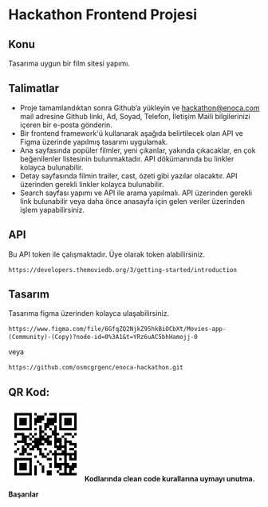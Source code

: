 # Hackathon Frontend Projesi

## Konu

Tasarıma uygun bir film sitesi yapımı.

## Talimatlar

- Proje tamamlandıktan sonra Github’a yükleyin ve hackathon@enoca.com mail adresine Github linki, Ad, Soyad, Telefon, İletişim Maili bilgilerinizi içeren bir e-posta gönderin.
- Bir frontend framework'ü kullanarak aşağıda belirtilecek olan API ve Figma üzerinde yapılmış tasarımı uygulamak.
- Ana sayfasında popüler filmler, yeni çıkanlar, yakında çıkacaklar, en çok beğenilenler listesinin bulunmaktadır. API dökümanında bu linkler kolayca bulunabilir.
- Detay sayfasında filmin trailer, cast, özeti gibi yazılar olacaktır. API üzerinden gerekli linkler kolayca bulunabilir.
- Search sayfası yapımı ve API ile arama yapılmalı. API üzerinden gerekli link bulunabilir veya daha önce anasayfa için gelen veriler üzerinden işlem yapabilirsiniz.

## API

Bu API token ile çalışmaktadır. Üye olarak token alabilirsiniz.

```
https://developers.themoviedb.org/3/getting-started/introduction
```

## Tasarım

Tasarıma figma üzerinden kolayca ulaşabilirsiniz.

```
https://www.figma.com/file/6GfqZQ2NjkZ95hkBiOCbXt/Movies-app-(Community)-(Copy)?node-id=0%3A1&t=YRz6uAC5bhHamojj-0
```

veya

```
https://github.com/osmcgrgenc/enoca-hackathon.git
```

## QR Kod:

![IMAGE](./qr.png)
**Kodlarında clean code kurallarına uymayı unutma.**

**Başarılar**

